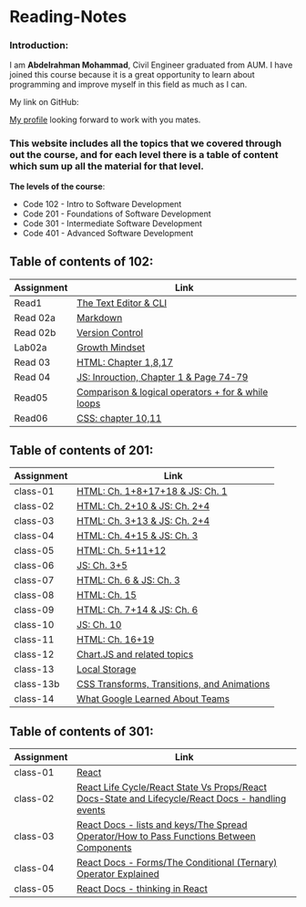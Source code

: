 # Reading-Notes

### Introduction:

I am **Abdelrahman Mohammad**, Civil Engineer graduated from AUM. I have joined this course because it is a great opportunity to learn about programming and improve myself in this field as much as I can. 

My link on GitHub:

[My profile](https://github.com/Daour211) looking forward to work with you mates. 

### This website includes all the topics that we covered through out the course, and for each level there is a table of content which sum up all the material for that level.

**The levels of the course**:
 - Code 102 - Intro to Software Development
 - Code 201 - Foundations of Software Development
 - Code 301 - Intermediate Software Development
 - Code 401 - Advanced Software Development




## Table of contents of 102: 
  
|   Assignment     | Link                                                                 |
|------------------|----------------------------------------------------------------------|
|Read1             | [The Text Editor & CLI](102/read1.md)                                | 
|Read 02a          | [Markdown](102/read02a.md)                                           |
|Read 02b          | [Version Control](102/read02b.md)                                    | 
|Lab02a            | [Growth Mindset](102/lab02a)                                         | 
|Read 03           | [HTML: Chapter 1,8,17](102/read03.md)                                |
|Read 04           | [JS: Inrouction, Chapter 1 & Page 74-79](102/read04.md)              |
|Read05            | [ Comparison & logical operators + for & while loops](102/read05.md) |
|Read06            | [ CSS: chapter 10,11](102/read06.md)                                 |



## Table of contents of 201: 
  
|   Assignment     | Link                                              |
|------------------|---------------------------------------------------|
|class-01          | [HTML: Ch. 1+8+17+18 & JS: Ch. 1](201/class-01.md)| 
|class-02          | [HTML: Ch. 2+10 & JS: Ch. 2+4](201/class-02.md)   | 
|class-03          | [HTML: Ch. 3+13 & JS: Ch. 2+4](201/class-03.md)   | 
|class-04          | [HTML: Ch. 4+15 & JS: Ch. 3](201/class-04.md)     |
|class-05          | [HTML: Ch. 5+11+12 ](201/class-05.md)             |
|class-06          | [JS: Ch. 3+5](201/class-06.md)                    |
|class-07          | [HTML: Ch. 6 & JS: Ch. 3](201/class-07.md)        |
|class-08          | [HTML: Ch. 15](201/class-08.md)                   |
|class-09          | [HTML: Ch. 7+14 & JS: Ch. 6](201/class-09.md)     |
|class-10          | [JS: Ch. 10](201/class-10.md)                     |
|class-11         | [HTML: Ch. 16+19](201/class-11.md)                 |
|class-12         | [Chart.JS and related topics](201/class-12.md)     |
|class-13         | [Local Storage](201/class-13.md)                   |
|class-13b         | [CSS Transforms, Transitions, and Animations](201/class-13b.md)     |
|class-14         | [What Google Learned About Teams](201/class-14.md) |



## Table of contents of 301: 
  
|   Assignment     | Link                                              |
|------------------|---------------------------------------------------|
|class-01          | [React](301/class-01.md)| 
|class-02          | [React Life Cycle/React State Vs Props/React Docs-State and Lifecycle/React Docs - handling events](301/class-02.md)| 
|class-03          | [React Docs - lists and keys/The Spread Operator/How to Pass Functions Between Components](301/class-03.md)| 
|class-04          | [React Docs - Forms/The Conditional (Ternary) Operator Explained](301/class-04.md)|
|class-05          | [React Docs - thinking in React](301/class-05.md)|